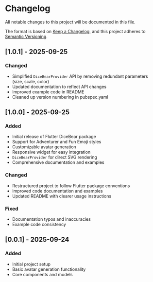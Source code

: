 # Changelog
All notable changes to this project will be documented in this file.

The format is based on [Keep a Changelog](https://keepachangelog.com/en/1.0.0/),
and this project adheres to [Semantic Versioning](https://semver.org/spec/v2.0.0.html).

## [1.0.1] - 2025-09-25

### Changed
- Simplified `DiceBearProvider` API by removing redundant parameters (size, scale, color)
- Updated documentation to reflect API changes
- Improved example code in README
- Cleaned up version numbering in pubspec.yaml

## [1.0.0] - 2025-09-25

### Added
- Initial release of Flutter DiceBear package
- Support for Adventurer and Fun Emoji styles
- Customizable avatar generation
- Responsive widget for easy integration
- `DiceBearProvider` for direct SVG rendering
- Comprehensive documentation and examples

### Changed
- Restructured project to follow Flutter package conventions
- Improved code documentation and examples
- Updated README with clearer usage instructions

### Fixed
- Documentation typos and inaccuracies
- Example code consistency

## [0.0.1] - 2025-09-24

### Added
- Initial project setup
- Basic avatar generation functionality
- Core components and models
